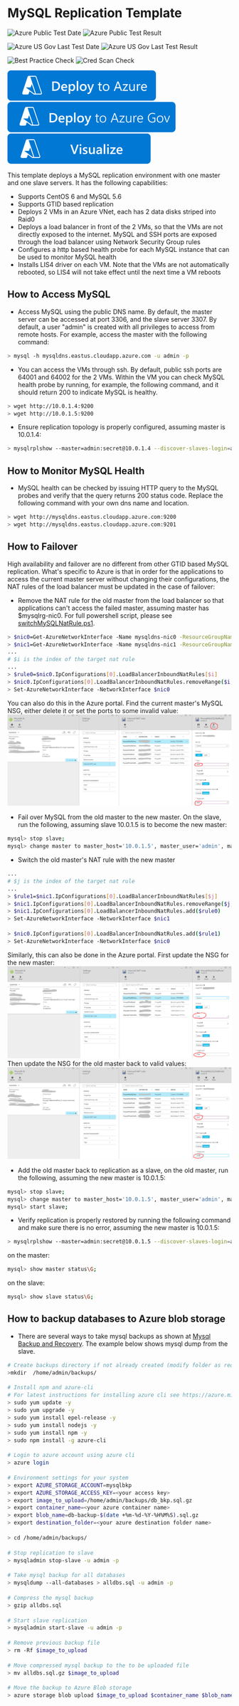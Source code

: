 # MySQL Replication Template

![Azure Public Test Date](https://azurequickstartsservice.blob.core.windows.net/badges/application-workloads/mysql/mysql-replication/PublicLastTestDate.svg)
![Azure Public Test Result](https://azurequickstartsservice.blob.core.windows.net/badges/application-workloads/mysql/mysql-replication/PublicDeployment.svg)

![Azure US Gov Last Test Date](https://azurequickstartsservice.blob.core.windows.net/badges/application-workloads/mysql/mysql-replication/FairfaxLastTestDate.svg)
![Azure US Gov Last Test Result](https://azurequickstartsservice.blob.core.windows.net/badges/application-workloads/mysql/mysql-replication/FairfaxDeployment.svg)

![Best Practice Check](https://azurequickstartsservice.blob.core.windows.net/badges/application-workloads/mysql/mysql-replication/BestPracticeResult.svg)
![Cred Scan Check](https://azurequickstartsservice.blob.core.windows.net/badges/application-workloads/mysql/mysql-replication/CredScanResult.svg)

[![Deploy To Azure](https://raw.githubusercontent.com/Azure/azure-quickstart-templates/master/1-CONTRIBUTION-GUIDE/images/deploytoazure.svg?sanitize=true)](https://portal.azure.com/#create/Microsoft.Template/uri/https%3A%2F%2Fraw.githubusercontent.com%2FAzure%2Fazure-quickstart-templates%2Fmaster%2Fapplication-workloads%2Fmysql%2Fmysql-replication%2Fazuredeploy.json)
[![Deploy To Azure US Gov](https://raw.githubusercontent.com/Azure/azure-quickstart-templates/master/1-CONTRIBUTION-GUIDE/images/deploytoazuregov.svg?sanitize=true)](https://portal.azure.us/#create/Microsoft.Template/uri/https%3A%2F%2Fraw.githubusercontent.com%2FAzure%2Fazure-quickstart-templates%2Fmaster%2Fapplication-workloads%2Fmysql%2Fmysql-replication%2Fazuredeploy.json)
[![Visualize](https://raw.githubusercontent.com/Azure/azure-quickstart-templates/master/1-CONTRIBUTION-GUIDE/images/visualizebutton.svg?sanitize=true)](http://armviz.io/#/?load=https%3A%2F%2Fraw.githubusercontent.com%2FAzure%2Fazure-quickstart-templates%2Fmaster%2Fapplication-workloads%2Fmysql%2Fmysql-replication%2Fazuredeploy.json)

This template deploys a MySQL replication environment with one master and one slave servers.  It has the following capabilities:

- Supports CentOS 6 and MySQL 5.6
- Supports GTID based replication
- Deploys 2 VMs in an Azure VNet, each has 2 data disks striped into Raid0
- Deploys a load balancer in front of the 2 VMs, so that the VMs are not directly exposed to the internet.  MySQL and SSH ports are exposed through the load balancer using Network Security Group rules
- Configures a http based health probe for each MySQL instance that can be used to monitor MySQL health
- Installs LIS4 driver on each VM. Note that the VMs are not automatically rebooted, so LIS4 will not take effect until the next time a VM reboots

## How to Access MySQL

- Access MySQL using the public DNS name.  By default, the master server can be accessed at port 3306, and the slave server 3307.  By default, a user "admin" is created with all privileges to access from remote hosts. For example, access the master with the following command:

```sh
> mysql -h mysqldns.eastus.cloudapp.azure.com -u admin -p
```

- You can access the VMs through ssh.  By default, public ssh ports are 64001 and 64002 for the 2 VMs. Within the VM you can check MySQL health probe by running, for example, the following command, and it should return 200 to indicate MySQL is healthy.

```sh
> wget http://10.0.1.4:9200
> wget http://10.0.1.5:9200
```

- Ensure replication topology is properly configured, assuming master is 10.0.1.4:

```sh
> mysqlrplshow --master=admin:secret@10.0.1.4 --discover-slaves-login=admin:secret
```

## How to Monitor MySQL Health

- MySQL health can be checked by issuing HTTP query to the MySQL probes and verify that the query returns 200 status code.  Replace the following command with your own dns name and location.

```sh
> wget http://mysqldns.eastus.cloudapp.azure.com:9200
> wget http://mysqldns.eastus.cloudapp.azure.com:9201
```

## How to Failover

High availability and failover are no different from other GTID based MySQL replication.  What's specific to Azure is that in order for the applications to access the current master server without changing their configurations, the NAT rules of the load balancer must be updated in the case of failover:

- Remove the NAT rule for the old master from the load balancer so that applications can't access the failed master, assuming master has $mysqlrg-nic0.  For full powershell script, please see [switchMySQLNatRule.ps1](/application-workloads/mysql/mysql-replication/switchMySQLNatRule.ps1).

```sh
> $nic0=Get-AzureNetworkInterface -Name mysqldns-nic0 -ResourceGroupName mysqlrg
> $nic1=Get-AzureNetworkInterface -Name mysqldns-nic1 -ResourceGroupName mysqlrg
...
# $i is the index of the target nat rule
...
> $rule0=$nic0.IpConfigurations[0].LoadBalancerInboundNatRules[$i]
> $nic0.IpConfigurations[0].LoadBalancerInboundNatRules.removeRange($i,1)
> Set-AzureNetworkInterface -NetworkInterface $nic0
```

You can also do this in the Azure portal. Find the current master's MySQL NSG, either delete it or set the ports to some invalid value:
![Alt text](/application-workloads/mysql/mysql-replication/screenshots/1removeOldMasterNSG.PNG?raw=true "Remove or update NSG of the old master")

- Fail over MySQL from the old master to the new master.  On the slave, run the following, assuming slave 10.0.1.5 is to become the new master:

```sh
mysql> stop slave;
mysql> change master to master_host='10.0.1.5', master_user='admin', master_password='secret', master_auto_position=1;
```

- Switch the old master's NAT rule with the new master

```sh
...
# $j is the index of the target nat rule
...
> $rule1=$nic1.IpConfigurations[0].LoadBalancerInboundNatRules[$j]
> $nic1.IpConfigurations[0].LoadBalancerInboundNatRules.removeRange($j,1)
> $nic1.IpConfigurations[0].LoadBalancerInboundNatRules.add($rule0)
> Set-AzureNetworkInterface -NetworkInterface $nic1

> $nic0.IpConfigurations[0].LoadBalancerInboundNatRules.add($rule1)
> Set-AzureNetworkInterface -NetworkInterface $nic0
```

Similarly, this can also be done in the Azure portal. First update the NSG for the new master:
![Alt text](/application-workloads/mysql/mysql-replication/screenshots/2updateSlaveNSG.PNG?raw=true "Update the NSG for the new master")
Then update the NSG for the old master back to valid values:
![Alt text](/application-workloads/mysql/mysql-replication/screenshots/3updateOldMasterToSlave.PNG?raw=true "Update the NSG for the old master")

- Add the old master back to replication as a slave, on the old master, run the following, assuming the new master is 10.0.1.5:

```sh
mysql> stop slave;
mysql> change master to master_host='10.0.1.5', master_user='admin', master_password='secret', master_auto_position=1;
mysql> start slave;
```

- Verify replication is properly restored by running the following command and make sure there is no error, assuming the new master is 10.0.1.5:

```sh
> mysqlrplshow --master=admin:secret@10.0.1.5 --discover-slaves-login=admin:secret
```

on the master:

```sh
mysql> show master status\G;
```

on the slave:

```sh
mysql> show slave status\G;
```

## How to backup databases to Azure blob storage

- There are several ways to take mysql backups as shown at [Mysql Backup and Recovery](https://dev.mysql.com/doc/refman/5.6/en/backup-and-recovery.html). The example below shows mysql dump from the slave.

```sh
# Create backups directory if not already created (modify folder as required)
>mkdir  /home/admin/backups/

# Install npm and azure-cli
# For latest instructions for installing azure cli see https://azure.microsoft.com/en-in/documentation/articles/xplat-cli-install/. (sample commands below)
> sudo yum update -y
> sudo yum upgrade -y
> sudo yum install epel-release -y
> sudo yum install nodejs -y
> sudo yum install npm -y
> sudo npm install -g azure-cli

# Login to azure account using azure cli
> azure login

# Environment settings for your system
> export AZURE_STORAGE_ACCOUNT=mysqlbkp
> export AZURE_STORAGE_ACCESS_KEY=<your access key>
> export image_to_upload=/home/admin/backups/db_bkp.sql.gz
> export container_name=<your azure container name>
> export blob_name=db-backup-$(date +%m-%d-%Y-%H%M%S).sql.gz
> export destination_folder=<your azure destination folder name>

> cd /home/admin/backups/

# Stop replication to slave
> mysqladmin stop-slave -u admin -p

# Take mysql backup for all databases
> mysqldump --all-databases > alldbs.sql -u admin -p

# Compress the mysql backup
> gzip alldbs.sql

# Start slave replication
> mysqladmin start-slave -u admin -p

# Remove previous backup file
> rm -Rf $image_to_upload

# Move compressed mysql backup to the to be uploaded file
> mv alldbs.sql.gz $image_to_upload

# Move the backup to Azure Blob storage
> azure storage blob upload $image_to_upload $container_name $blob_name

```
